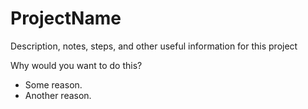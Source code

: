 # ProjectName

Description, notes, steps, and other useful information for this project

Why would you want to do this? 
  * Some reason.
  * Another reason.
